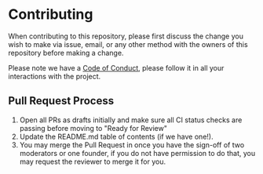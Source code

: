 # Contributing

When contributing to this repository, please first discuss the change you wish to make via issue,
email, or any other method with the owners of this repository before making a change. 

Please note we have a [Code of Conduct](CODE-OF-CONDUCT.md), please follow it in all your interactions with the project.

## Pull Request Process

1. Open all PRs as drafts initially and make sure all CI status checks are passing before moving to "Ready for Review"
2. Update the README.md table of contents (if we have one!).
3. You may merge the Pull Request in once you have the sign-off of two moderators or one founder, if you 
   do not have permission to do that, you may request the reviewer to merge it for you.
